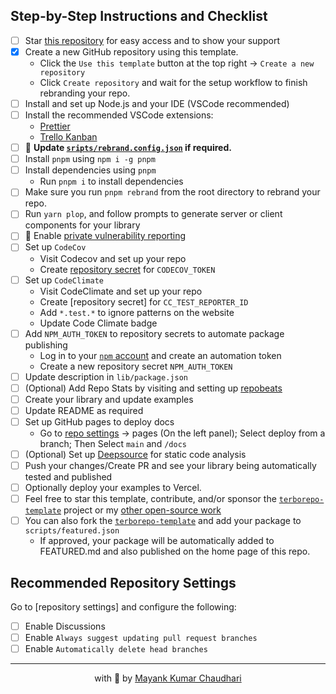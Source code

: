 ## Step-by-Step Instructions and Checklist

- [ ] Star [this repository](https://github.com/react18-tools/turborepo-template/) for easy access and to show your support
- [x] Create a new GitHub repository using this template.
  - Click the `Use this template` button at the top right -> `Create a new repository`
  - Click `Create repository` and wait for the setup workflow to finish rebranding your repo.
- [ ] Install and set up Node.js and your IDE (VSCode recommended)
- [ ] Install the recommended VSCode extensions:
  - [Prettier](https://marketplace.visualstudio.com/items?itemName=esbenp.prettier-vscode)
  - [Trello Kanban](https://marketplace.visualstudio.com/items?itemName=mayank1513.trello-kanban-task-board)
- [ ] 🌟 **Update [`sripts/rebrand.config.json`](./scripts/rebrand.config.json) if required.**
- [ ] Install `pnpm` using `npm i -g pnpm`
- [ ] Install dependencies using `pnpm`
  - Run `pnpm i` to install dependencies
- [ ] Make sure you run `pnpm rebrand` from the root directory to rebrand your repo.
- [ ] Run `yarn plop`, and follow prompts to generate server or client components for your library
- [ ] 🌟 Enable [private vulnerability reporting](https://github.com/tiny-md/md2docx-plugin-template/security)
- [ ] Set up `CodeCov`
  - Visit Codecov and set up your repo
  - Create [repository secret]((https://github.com/tiny-md/md2docx-plugin-template/settings/secrets/actions)) for `CODECOV_TOKEN`
- [ ] Set up `CodeClimate`
  - Visit CodeClimate and set up your repo
  - Create [repository secret] for `CC_TEST_REPORTER_ID`
  - Add `*.test.*` to ignore patterns on the website
  - Update Code Climate badge
- [ ] Add `NPM_AUTH_TOKEN` to repository secrets to automate package publishing
  - Log in to your [`npm` account](https://www.npmjs.com/login) and create an automation token
  - Create a new repository secret `NPM_AUTH_TOKEN`
- [ ] Update description in `lib/package.json`
- [ ] (Optional) Add Repo Stats by visiting and setting up [repobeats](https://repobeats.axiom.co/)
- [ ] Create your library and update examples
- [ ] Update README as required
- [ ] Set up GitHub pages to deploy docs
  - Go to [repo settings](https://github.com/tiny-md/md2docx-plugin-template/settings/pages) -> pages (On the left panel); Select deploy from a branch; Then Select `main` and `/docs`
- [ ] (Optional) Set up [Deepsource](https://app.deepsource.com/login) for static code analysis
- [ ] Push your changes/Create PR and see your library being automatically tested and published
- [ ] Optionally deploy your examples to Vercel.
- [ ] Feel free to star this template, contribute, and/or sponsor the [`terborepo-template`](https://github.com/react18-tools/turborepo-template) project or my [other open-source work](https://github.com/sponsors/mayank1513)
- [ ] You can also fork the [`terborepo-template`](https://github.com/react18-tools/turborepo-template/fork) and add your package to `scripts/featured.json`
  - If approved, your package will be automatically added to FEATURED.md and also published on the home page of this repo.

## Recommended Repository Settings

Go to [repository settings] and configure the following:

- [ ] Enable Discussions
- [ ] Enable `Always suggest updating pull request branches`
- [ ] Enable `Automatically delete head branches`

<hr />

<p align="center" style="text-align:center">with 💖 by <a href="https://mayank-chaudhari.vercel.app" target="_blank">Mayank Kumar Chaudhari</a></p>
